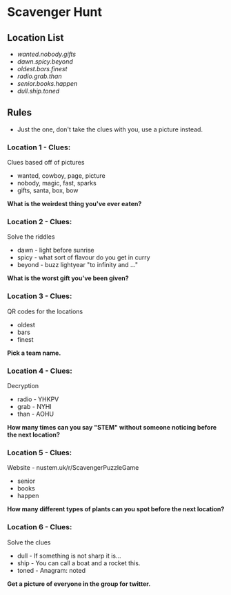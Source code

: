 # Scavenger Hunt

## Location List

- *wanted.nobody.gifts*
- *dawn.spicy.beyond*
- *oldest.bars.finest*
- *radio.grab.than*
- *senior.books.happen*
- *dull.ship.toned*



## Rules

- Just the one, don't take the clues with you, use a picture instead.



### Location 1 - Clues:

Clues based off of pictures

- wanted, cowboy, page, picture
- nobody, magic,  fast, sparks
- gifts, santa, box,  bow

**What is the weirdest thing you've ever eaten?**



### Location 2 - Clues:

Solve the riddles

- dawn - light before sunrise
- spicy - what sort of flavour do you get in curry
- beyond - buzz lightyear "to infinity and ..."

**What is the worst gift you've been given?**



### Location 3 - Clues:

QR codes for the locations

- oldest
- bars
- finest

**Pick a team name.**



### Location 4 - Clues:

Decryption

- radio - YHKPV
- grab - NYHI
- than - AOHU

**How many times can you say  "STEM" without someone noticing before the next location?**



### Location 5 - Clues:

Website - nustem.uk/r/ScavengerPuzzleGame

- senior
- books
- happen

**How many different types of plants can you spot before the next location?**



### Location 6 - Clues:

Solve the clues

- dull - If something is not sharp it is...
- ship - You can call a boat and a rocket this.
- toned - Anagram: noted

**Get a picture of everyone in the group for twitter.**